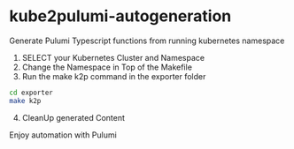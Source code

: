 # kube2pulumi-autogeneration
Generate Pulumi Typescript functions from running kubernetes namespace

1. SELECT your Kubernetes Cluster and Namespace
2. Change the Namespace in Top of the Makefile
3. Run the make k2p command in the exporter folder

```bash
cd exporter
make k2p
````

4. CleanUp generated Content

Enjoy automation with Pulumi
